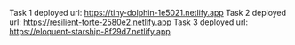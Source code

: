  Task 1 deployed url:  https://tiny-dolphin-1e5021.netlify.app
 Task 2 deployed url:  https://resilient-torte-2580e2.netlify.app
 Task 3 deployed url:  https://eloquent-starship-8f29d7.netlify.app
